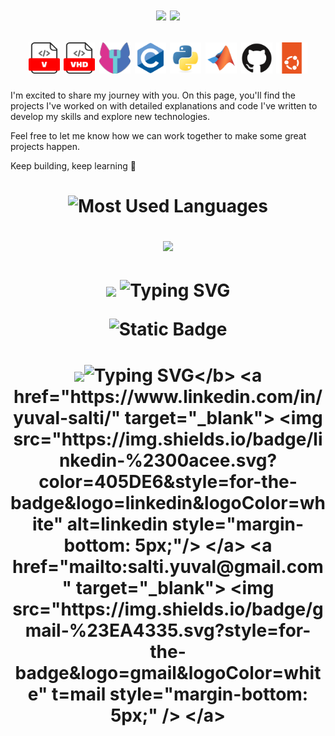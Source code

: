 <h1 align = "center">
  
  [comment]: <> (Hello)
  <img src="https://readmetypingsvg.demolab.comfont=Fira+Code&duration=1000&center=true&multiline=true&repeat=False&width=450&height=60&lines=Hi%2C+I'm+Yuval!;I'm+a+EE+Student 👋🏻 👨🏻‍💻‍💻">
  <img src="https://readme-typing-svg.demolab.com?font=Fira+Code&duration=1000&center=true&multiline=true&repeat=False&width=450&height=60&lines=Hi%2C+I'm+Oren!;I'm+a+software+developer 👋🏻 👨🏻‍💻‍💻">

  <!-- Verilog -->
  <img src="https://github.com/YuvalSalti/YuvalSalti/blob/main/verilog.svg?raw=true" alt="Verilog" width="50" height="50"/>
  <!-- VHDL -->
  <img src="https://github.com/YuvalSalti/YuvalSalti/blob/main/vhdl.svg?raw=true" alt="VHDL" width="50" height="50"/>  
  <!-- Yosys -->
  <img src="https://github.com/YuvalSalti/YuvalSalti/blob/main/yosys.png?raw=true" alt="Yosys" width="50" height="50"/>
  <!-- C -->
  <img src="https://raw.githubusercontent.com/devicons/devicon/master/icons/c/c-original.svg" alt="C" width="50" height="50"/>
  <!-- Python -->
  <img src="https://raw.githubusercontent.com/devicons/devicon/master/icons/python/python-original.svg" alt="Python" width="50" height="50"/>
  <!-- MATLAB -->
  <img src="https://raw.githubusercontent.com/devicons/devicon/master/icons/matlab/matlab-original.svg" alt="MATLAB" width="50" height="50"/>
  <!-- GitHub -->
  <img src="https://raw.githubusercontent.com/devicons/devicon/master/icons/github/github-original.svg" alt="GitHub" width="50" height="50"/>
  <!-- Ubuntu -->
  <img src="https://raw.githubusercontent.com/devicons/devicon/master/icons/ubuntu/ubuntu-original.svg" alt="Ubuntu" width="50" height="50"/>
  
</h1>

<div>
  <p>I'm excited to share my journey with you. On this page, you'll find the projects I've worked on with detailed explanations and code I've written to develop my skills and explore new technologies.</p>
  <p>Feel free to let me know how we can work together to make some great projects happen.</p>
  <p>Keep building, keep learning 🚀</p>

<h1 align = "center">
  
  ![Most Used Languages](https://github-readme-stats.vercel.app/api/top-langs/?username=YuvalSalti&theme=darcula&hide_border=true&background=FFFFFF00&hide=jupyter%20notebook)
  
  <img src="https://img.shields.io/badge/dynamic/json?logo=github&label=GitHub%20Stars&style=for-the-badge&query=%24.stars&url=https://api.github-star-counter.workers.dev/user/YuvalSalti" >
</h1>

<h1 align = "center">

<!-- more skills -->
<img src="https://media2.giphy.com/media/QssGEmpkyEOhBCb7e1/giphy.gif?cid=ecf05e47a0n3gi1bfqntqmob8g9aid1oyj2wr3ds3mg700bl&rid=giphy.gif" width ="25"><b> ![Typing SVG](https://readme-typing-svg.demolab.com?font=Fira+Code&duration=1000&pause=1000&center=true&multiline=true&width=200&height=35&lines=More+skills)</b>

  ![Static Badge](https://img.shields.io/badge/%20RISC--V-blue?style=for-the-badge&logo=RISC-V&logoColor=yellow)
  
</h1>  

<h1 align = "center">
  
  <img src="https://thumbs.gfycat.com/HeftyGreenAidi-max-1mb.gif" width ="80"><b>![Typing SVG](https://readme-typing-svg.demolab.com?font=Fira+Code&duration=1000&pause=1000&center=true&multiline=true&width=170&height=35&lines=Let's+talk!)</b>
  <a href="https://www.linkedin.com/in/yuval-salti/" target="_blank">
  <img src="https://img.shields.io/badge/linkedin-%2300acee.svg?color=405DE6&style=for-the-badge&logo=linkedin&logoColor=white" alt=linkedin style="margin-bottom: 5px;"/>
  </a>
  <a href="mailto:salti.yuval@gmail.com" target="_blank">
  <img src="https://img.shields.io/badge/gmail-%23EA4335.svg?style=for-the-badge&logo=gmail&logoColor=white" t=mail style="margin-bottom: 5px;" />
  </a>
  
</h1>  

